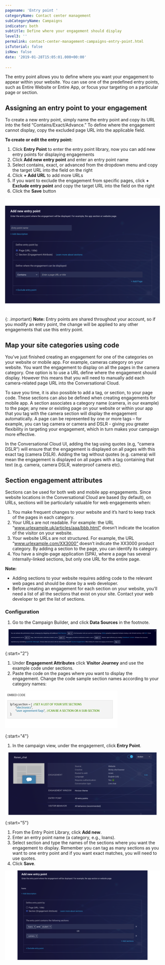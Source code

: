 ```yaml
---
pagename: 'Entry point '
categoryName: Contact center management
subCategoryName: Campaigns
indicator: both
subtitle: Define where your engagement should display
level3: ''
permalink: contact-center-management-campaigns-entry-point.html
isTutorial: false
isNew: false
date: '2019-01-28T15:05:01.000+00:00'

---
```

The entry point allows you to define where you want your engagement to appear within your website. You can use one of the predefined entry points, such as Entire Website or Entire App, or focus your targeting on a particular page or section.

## Assigning an entry point to your engagement

To create a new entry point, simply name the entry point and copy its URL into the field “Contains/Exact/Advance.” To define where the engagement cannot display, copy the excluded page URL into the applicable field.

**To create or edit the entry point:**

1. Click **Entry Point** to enter the entry point library, now you can add new entry points for displaying engagements
2. Click **Add new entry point** and enter an entry point name
3. Select contains, exact, or advanced from the dropdown menu and copy the target URL into the field on the right
4. Click **+ Add URL** to add more URLs
5. If you want to exclude the engagement from specific pages, click **+ Exclude entry point** and copy the target URL into the field on the right
6. Click the **Save** button

![](/img/entry-point-1.png)

{: .important}
**Note:** Entry points are shared throughout your account, so if you modify an entry point, the change will be applied to any other engagements that use this entry point.

## Map your site categories using code

You’ve just finished creating an engagement for one of the categories on your website or mobile app. For example, cameras category on your website. You want the engagement to display on all the pages in the camera category. One option is to use a URL define where the engagement should display. However this means that you will need to manually add each camera-related page URL into the Conversational Cloud.

To save you time, it is also possible to add a tag, or section, to your page code. These sections can also be defined when creating engagements for mobile app. A section associates a category name (camera, in our example) to the page; any new or existing page on your website or within your app that you tag with the camera section will display the engagement automatically. A page can be represented by one or more tags – for example, you can tag camera or camera and DSLR - giving you greater flexibility in targeting your engagement, which in turn makes your campaign more effective.

In the Conversational Cloud UI, adding the tag using quotes (e.g, “camera DSLR”) will ensure that the engagement is displayed on all pages with this exact tag (camera DSLR). Adding the tag without quotes (e.g. camera) will mean the engagement is displayed on all pages with a tag containing that text (e.g. camera, camera DSLR, waterproof camera etc).

## Section engagement attributes

Sections can be used for both web and mobile app engagements. Since website locations in the Conversational Cloud are based (by default), on URLs, sections will be particularly valuable for web engagements when:

1. You make frequent changes to your website and it’s hard to keep track of the pages in each category.
2. Your URLs are not readable. For example: the URL “www.urlexample.uk/articles/aaa/bbb.html” doesn’t indicate the location of the visitor on your website.
3. Your website URLs are not structured. For example, the URL “www.urlexample.com/XX3000” doesn’t indicate the XX3000 product category. By adding a section to the page, you can identify its category.
4. You have a single-page application (SPA), where a page has several internally-linked sections, but only one URL for the entire page.

<div class="important">
<b>Note:</b>
<ul>
<li>Adding sections to your website requires adding code to the relevant web pages and should be done by a web developer.</li> <li>Before creating an engagement for each section on your website, you’ll need a list of all the sections that exist on your site. Contact your web developer to get the list of sections.</li>
</ul>
</div>

### Configuration

1. Go to the Campaign Builder, and click **Data Sources** in the footnote.

![](/img/entry-point-2.png)

{:start="2"}

1. Under **Engagement Attributes** click **Visitor Journey** and use the example code under sections.
2. Paste the code on the pages where you want to display the engagement. Change the code sample section names according to your category names:

![](/img/entry-point-3.png)

{:start="4"}

1. In the campaign view, under the engagement, click **Entry Point**.

![](/img/entry-point-4.png)

{:start="5"}

1. From the Entry Point Library, click **Add new**.
2. Enter an entry point name (a category, e.g., loans).
3. Select section and type the names of the sections where you want the engagement to display. Remember you can tag as many sections as you want to one entry point and if you want exact matches, you will need to use quotes.
4. Click **Save**.

![](/img/entry-point-5.png)
